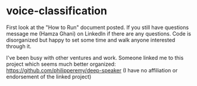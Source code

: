 # voice-classification
First look at the "How to Run" document posted. If you still have questions message me (Hamza Ghani) on LinkedIn if there are any questions. Code is disorganized but happy to set some time and walk anyone interested through it. 

I've been busy with other ventures and work. Someone linked me to this project which seems much better organized: https://github.com/philipperemy/deep-speaker
(I have no affiliation or endorsement of the linked project)
